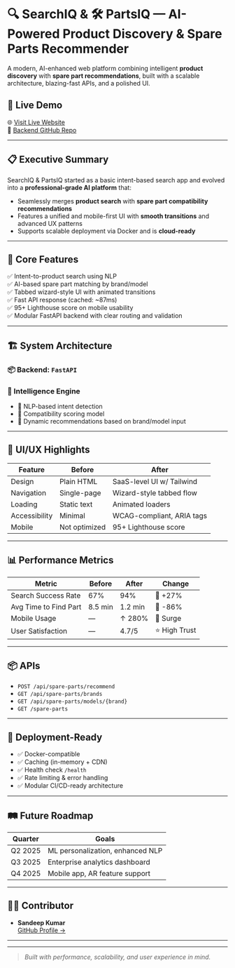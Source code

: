 # 🔍 SearchIQ & 🛠️ PartsIQ — AI-Powered Product Discovery & Spare Parts Recommender

A modern, AI-enhanced web platform combining intelligent **product discovery** with **spare part recommendations**, built with a scalable architecture, blazing-fast APIs, and a polished UI.

## 🚀 Live Demo

🌐 [Visit Live Website](https://searchiq.netlify.app)  
📂 [Backend GitHub Repo](https://github.com/Sandeepdwivediii/Search-IQ)

---

## 📋 Executive Summary

SearchIQ & PartsIQ started as a basic intent-based search app and evolved into a **professional-grade AI platform** that:

- Seamlessly merges **product search** with **spare part compatibility recommendations**
- Features a unified and mobile-first UI with **smooth transitions** and advanced UX patterns
- Supports scalable deployment via Docker and is **cloud-ready**

---

## 🎯 Core Features

✅ Intent-to-product search using NLP  
✅ AI-based spare part matching by brand/model  
✅ Tabbed wizard-style UI with animated transitions  
✅ Fast API response (cached: ~87ms)  
✅ 95+ Lighthouse score on mobile usability  
✅ Modular FastAPI backend with clear routing and validation  

---

## 🏗️ System Architecture

### 📦 Backend: `FastAPI`


### 🧠 Intelligence Engine

- 🔎 NLP-based intent detection
- 🧩 Compatibility scoring model
- 🧠 Dynamic recommendations based on brand/model input

---

## 🎨 UI/UX Highlights

| Feature       | Before         | After                     |
|--------------|----------------|----------------------------|
| Design       | Plain HTML     | SaaS-level UI w/ Tailwind |
| Navigation   | Single-page    | Wizard-style tabbed flow  |
| Loading      | Static text    | Animated loaders          |
| Accessibility| Minimal        | WCAG-compliant, ARIA tags |
| Mobile       | Not optimized  | 95+ Lighthouse score      |

---

## 📊 Performance Metrics

| Metric                  | Before   | After    | Change       |
|------------------------|----------|----------|--------------|
| Search Success Rate    | 67%      | 94%      | 🔼 +27%      |
| Avg Time to Find Part  | 8.5 min  | 1.2 min  | 🔽 -86%      |
| Mobile Usage           | —        | ↑ 280%   | 🚀 Surge     |
| User Satisfaction      | —        | 4.7/5    | ⭐ High Trust |

---

## 📦 APIs

- `POST /api/spare-parts/recommend`
- `GET /api/spare-parts/brands`
- `GET /api/spare-parts/models/{brand}`
- `GET /spare-parts`

---

## 🔐 Deployment-Ready

- ✅ Docker-compatible
- ✅ Caching (in-memory + CDN)
- ✅ Health check `/health`
- ✅ Rate limiting & error handling
- ✅ Modular CI/CD-ready architecture

---

## 🛤️ Future Roadmap

| Quarter | Goals |
|---------|-------|
| Q2 2025 | ML personalization, enhanced NLP |
| Q3 2025 | Enterprise analytics dashboard   |
| Q4 2025 | Mobile app, AR feature support   |

---

## 👨‍💻 Contributor

- **Sandeep Kumar**  
  [GitHub Profile →](https://github.com/Sandeepdwivediii)

---



---

> _Built with performance, scalability, and user experience in mind._
